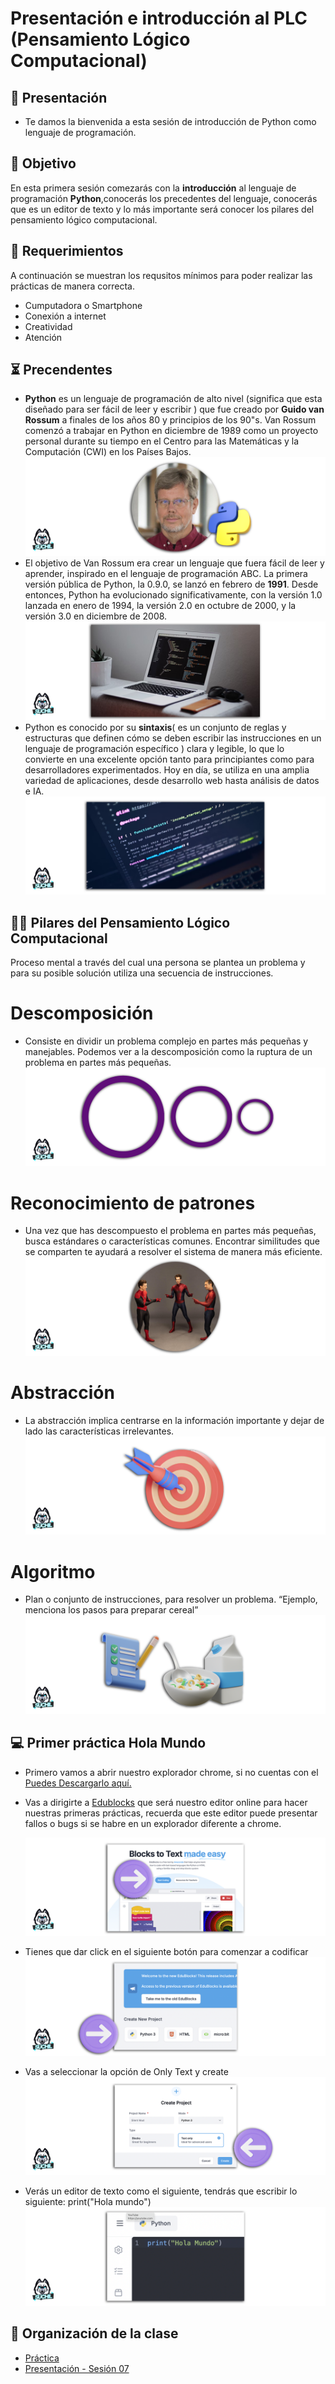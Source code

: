 # Presentación e introducción al PLC (Pensamiento Lógico Computacional)

## 👋 Presentación
- Te damos la bienvenida a esta sesión de introducción de Python como lenguaje de programación.

## 🎯 Objetivo

En esta primera sesión comezarás con la **introducción** al lenguaje de programación **Python**,conocerás los precedentes del lenguaje, conocerás que es un editor de texto y lo más importante será conocer los pilares del pensamiento lógico computacional.

## 📮 Requerimientos
A continuación se muestran los requsitos mínimos para poder realizar las prácticas de manera correcta.<br>
<ul>
    <li> Cumputadora o Smartphone </li>
    <li> Conexión a internet</li>
    <li> Creatividad </li>
    <li> Atención </li>
</ul>

## ⏳ Precendentes

* **Python** es un lenguaje de programación de alto nivel (significa que esta diseñado para ser fácil de leer y escribir ) que fue creado por **Guido van Rossum** a finales de los años 80 y principios de los 90"s. Van Rossum comenzó a trabajar en Python en diciembre de 1989 como un proyecto personal durante su tiempo en el Centro para las Matemáticas y la Computación (CWI) en los Países Bajos.
![Guido](img/guido.png)
* El objetivo de Van Rossum era crear un lenguaje que fuera fácil de leer y aprender, inspirado en el lenguaje de programación ABC. La primera versión pública de Python, la 0.9.0, se lanzó en febrero de **1991**. Desde entonces, Python ha evolucionado significativamente, con la versión 1.0 lanzada en enero de 1994, la versión 2.0 en octubre de 2000, y la versión 3.0 en diciembre de 2008.
![Objetivo](img/01.png)
* Python es conocido por su **sintaxis**( es un conjunto de reglas y estructuras que definen cómo se deben escribir las instrucciones en un lenguaje de programación específico ) clara y legible, lo que lo convierte en una excelente opción tanto para principiantes como para desarrolladores experimentados. Hoy en día, se utiliza en una amplia variedad de aplicaciones, desde desarrollo web hasta análisis de datos e IA.
![Fácil](img/02.png)


## 👩‍💻 Pilares del Pensamiento Lógico Computacional


Proceso mental a través del cual una persona se plantea un problema 
y para su posible solución utiliza una secuencia de instrucciones.
# Descomposición
* Consiste en dividir un problema complejo en partes más pequeñas y manejables. 
Podemos ver a la descomposición como la ruptura de un problema en partes más pequeñas.
![PLC](img/descomposicion.png)
# Reconocimiento de patrones
* Una vez que has descompuesto el problema en partes más pequeñas, busca estándares o características comunes. Encontrar similitudes que se comparten te ayudará a resolver el sistema de manera más eficiente.
![PLC](img/reconocimiento-de-patrones.png)
# Abstracción
* La abstracción implica centrarse en la información importante y dejar de lado las características irrelevantes. 
![PLC](img/abstraccion.png)
# Algoritmo
* Plan o conjunto de instrucciones, para resolver un problema.
“Ejemplo, menciona los pasos para preparar cereal”
![PLC](img/algoritmo.png)
## 💻 Primer práctica Hola Mundo

* Primero vamos a abrir nuestro explorador chrome, si no cuentas con el <a href="https://www.google.com.mx/intl/es-419/chrome/?gad_source=1&gclid=Cj0KCQjwzby1BhCQARIsAJ_0t5N9F0tV5OBlWxzP785Q2fblTO_UyMzBYiJM26qwGTDhwThDHi1Y6bUaAl8yEALw_wcB">Puedes Descargarlo aquí.</a></p>

* Vas a dirigirte a <a href="https://www.google.com.mx/intl/es-419/chrome/?gad_source=1&gclid=Cj0KCQjwzby1BhCQARIsAJ_0t5N9F0tV5OBlWxzP785Q2fblTO_UyMzBYiJM26qwGTDhwThDHi1Y6bUaAl8yEALw_wcB">Edublocks</a> que será nuestro editor online para hacer nuestras primeras prácticas, recuerda que este editor puede presentar fallos o bugs si se habre en un explorador diferente a chrome.</p> 
![Fácil](img/Edublocks.png)

* Tienes que dar click en el siguiente botón para comenzar a codificar
![Fácil](img/selectpython.png)

* Vas a seleccionar la opción de Only Text y create
![Fácil](img/onlytext.png) 

* Verás un editor de texto como el siguiente, tendrás que escribir lo siguiente: print("Hola mundo")
![Fácil](img/editor.png) 

## 📝 Organización de la clase

- [Práctica](practica/README.md)
- [Presentación - Sesión 07](presentacion/Sesion-07.pptx)